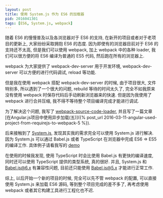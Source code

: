 ```yaml
---
layout: post
title: 使用 System.js 作为 ES6 的加载器
pid: 2016041301
tags: [ES6, System.js, webpack]
---
```


随着 ES6 的慢慢普及以及各浏览器对于 ES6 的支持, 在新开的项目或者对于老项目的更新上, 大家纷纷采取拥抱 ES6 的态度. 因为即使有的浏览器目前对于 ES6 的支持还不太高, 但是我们可以使用 webpack, 加上 webpack 中的各种 loader, 我们可以很方便的将 ES6 编译为普通的 ES5 代码, 然后跑在所有的浏览器上.

webpack 为大家提供了 webpack-dev-server 用于开发环境, webpack-dev-server 可以方便的进行代码调试, reload 等功能.

但是我在使用 webpack 搭配 webpack-dev-server 的时候, 由于项目很大, 文件特别多, 所以遇到了一个很大的问题, rebuild 等待的时间太久了, 完全不如我原来没有使用 webpack 时保存代码后手动刷新浏览器来的快速. 但是因为我使用了 webpack 进行合并压缩, 我不得不等待整个项目编译完成才能进行调试.

为了解决这个问题, 我写了 [webpack-source-code-loader](https://github.com/Wyntau/webpack-source-code-loader), 并且写了一篇文章 [在Angular.js项目中使用异步加载(五)]({% post_url 2016-03-11-angular-used-project-from-requirejs-to-webpack-5 %}).

后来接触到了 [System.js](https://github.com/systemjs/systemjs), 发现其实我的需求完全可以使用 System.js 进行解决. 因为 System.js 可以通过 Babel.js 或者 TypeScript 在浏览器中完成 ES6 => ES5 的编译工作. 具体例子请看我写的 [demo](https://github.com/Wyntau/systemjs-example)

在使用的时候我发现, 使用 TypeScript 时会比使用 Babel.js 有更快的编译速度, 同时还可以使用 TypeScript 提供的类型系统, 真的很好. 并且, System.js 和 Babel.js@6.x 有兼容性问题, 目前还只能使用 Babel.js@5.x 才能进行正常工作.

综上, 以后开始一个新的项目的时候, 完全可以先不管 webpack 的配置, 可以直接使用 System.js 来加载 ES6 源码, 等到整个项目完成的差不多了, 再考虑使用 webpack 或者其它构建工具进行工程化也不迟.
